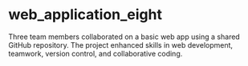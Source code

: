 # web_application_eight
Three team members collaborated on a basic web app using  a shared GitHub repository. The project enhanced skills in web development, teamwork, version control, and collaborative coding.
